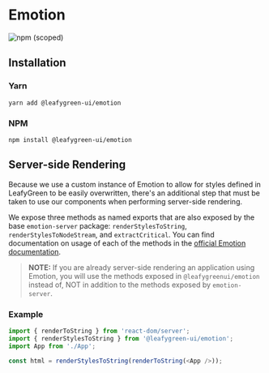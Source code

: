 # Emotion

![npm (scoped)](https://img.shields.io/npm/v/@leafygreen-ui/emotion.svg)

## Installation

### Yarn

```shell
yarn add @leafygreen-ui/emotion
```

### NPM

```shell
npm install @leafygreen-ui/emotion
```

## Server-side Rendering

Because we use a custom instance of Emotion to allow for styles defined in LeafyGreen to be easily overwritten, there's an additional step that must be taken to use our components when performing server-side rendering.

We expose three methods as named exports that are also exposed by the base `emotion-server` package: `renderStylesToString`, `renderStylesToNodeStream`, and `extractCritical`. You can find documentation on usage of each of the methods in the [official Emotion documentation](https://emotion.sh/docs/ssr#api-reference).

> **NOTE:** If you are already server-side rendering an application using Emotion, you will use the methods exposed in `@leafygreenui/emotion` instead of, NOT in addition to the methods exposed by `emotion-server`.

### Example

```js
import { renderToString } from 'react-dom/server';
import { renderStylesToString } from '@leafygreen-ui/emotion';
import App from './App';

const html = renderStylesToString(renderToString(<App />));
```
